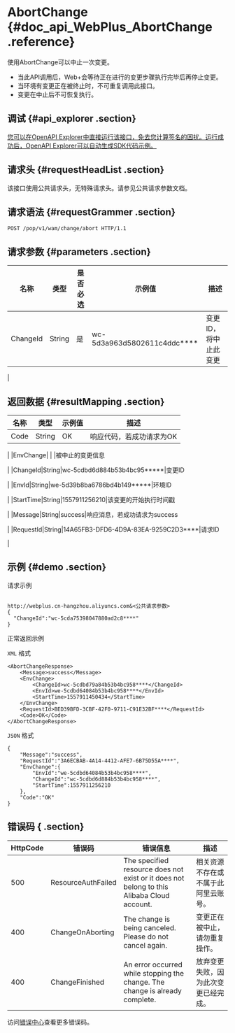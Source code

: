 # AbortChange {#doc_api_WebPlus_AbortChange .reference}

使用AbortChange可以中止一次变更。

-   当此API调用后，Web+会等待正在进行的变更步骤执行完毕后再停止变更。
-   当环境有变更正在被终止时，不可重复调用此接口。
-   变更在中止后不可恢复执行。

## 调试 {#api_explorer .section}

[您可以在OpenAPI Explorer中直接运行该接口，免去您计算签名的困扰。运行成功后，OpenAPI Explorer可以自动生成SDK代码示例。](https://api.aliyun.com/#product=WebPlus&api=AbortChange&type=ROA&version=2019-03-20)

## 请求头 {#requestHeadList .section}

该接口使用公共请求头，无特殊请求头。请参见公共请求参数文档。

## 请求语法 {#requestGrammer .section}

```
POST /pop/v1/wam/change/abort HTTP/1.1
```

## 请求参数 {#parameters .section}

|名称|类型|是否必选|示例值|描述|
|--|--|----|---|--|
|ChangeId|String|是|wc-5d3a963d5802611c4ddc\*\*\*\*|变更ID，将中止此变更

 |

## 返回数据 {#resultMapping .section}

|名称|类型|示例值|描述|
|--|--|---|--|
|Code|String|OK|响应代码，若成功请求为OK

 |
|EnvChange| | |被中止的变更信息

 |
|ChangeId|String|wc-5cdbd6d884b53b4bc95\*\*\*\*\*|变更ID

 |
|EnvId|String|we-5d39b8ba6786bd4b149\*\*\*\*\*|环境ID

 |
|StartTime|String|1557911256210|该变更的开始执行时间戳

 |
|Message|String|success|响应消息，若成功请求为success

 |
|RequestId|String|14A65FB3-DFD6-4D9A-83EA-9259C2D3\*\*\*\*|请求ID

 |

## 示例 {#demo .section}

请求示例

``` {#request_demo}

http://webplus.cn-hangzhou.aliyuncs.com&<公共请求参数>
{
  "ChangeId":"wc-5cda75398047880ad2c8****"
}

```

正常返回示例

`XML` 格式

``` {#xml_return_success_demo}
<AbortChangeResponse>
    <Message>success</Message>
    <EnvChange>
        <ChangeId>wc-5cdbd79a84b53b4bc958****</ChangeId>
        <EnvId>we-5cdbd64084b53b4bc958****</EnvId>
        <StartTime>1557911450434</StartTime>
    </EnvChange>
    <RequestId>BED39BFD-3CBF-42F0-9711-C91E32BF****</RequestId>
    <Code>OK</Code>
</AbortChangeResponse>
```

`JSON` 格式

``` {#json_return_success_demo}
{
	"Message":"success",
	"RequestId":"3A6ECBAB-4A14-4412-AFE7-6B75D55A****",
	"EnvChange":{
		"EnvId":"we-5cdbd64084b53b4bc958****",
		"ChangeId":"wc-5cdbd6d884b53b4bc958****",
		"StartTime":1557911256210
	},
	"Code":"OK"
}
```

## 错误码 { .section}

|HttpCode|错误码|错误信息|描述|
|--------|---|----|--|
|500|ResourceAuthFailed|The specified resource does not exist or it does not belong to this Alibaba Cloud account.|相关资源不存在或不属于此阿里云账号。|
|400|ChangeOnAborting|The change is being canceled. Please do not cancel again.|变更正在被中止，请勿重复操作。|
|400|ChangeFinished|An error occurred while stopping the change. The change is already complete.|放弃变更失败，因为此次变更已经完成。|

访问[错误中心](https://error-center.aliyun.com/status/product/WebPlus)查看更多错误码。

